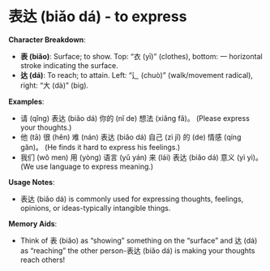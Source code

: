 # **表达 (biǎo dá) - to express**

**Character Breakdown**:  
- **表 (biǎo)**: Surface; to show. Top: “衣 (yī)” (clothes), bottom: 一 horizontal stroke indicating the surface.  
- **达 (dá)**: To reach; to attain. Left: “辶 (chuò)” (walk/movement radical), right: “大 (dà)” (big).

**Examples**:  
- 请 (qǐng) 表达 (biǎo dá) 你的 (nǐ de) 想法 (xiǎng fǎ)。 (Please express your thoughts.)  
- 他 (tā) 很 (hěn) 难 (nán) 表达 (biǎo dá) 自己 (zì jǐ) 的 (de) 情感 (qíng gǎn)。 (He finds it hard to express his feelings.)  
- 我们 (wǒ men) 用 (yòng) 语言 (yǔ yán) 来 (lái) 表达 (biǎo dá) 意义 (yì yì)。(We use language to express meaning.)

**Usage Notes**:  
- 表达 (biǎo dá) is commonly used for expressing thoughts, feelings, opinions, or ideas-typically intangible things.

**Memory Aids**:  
- Think of 表 (biǎo) as “showing” something on the “surface” and 达 (dá) as “reaching” the other person-表达 (biǎo dá) is making your thoughts reach others!